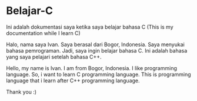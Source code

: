 # Belajar-C
Ini adalah dokumentasi saya ketika saya belajar bahasa C (This is my documentation while I learn C)

Halo, nama saya Ivan.
Saya berasal dari Bogor, Indonesia.
Saya menyukai bahasa pemrograman.
Jadi, saya ingin belajar bahasa C.
Ini adalah bahasa yang saya pelajari setelah bahasa C++.

Hello, my name is Ivan.
I am from Bogor, Indonesia.
I like programming language.
So, i want to learn C programming language.
This is programming language that i learn after C++ programming language.

Thank you :)
